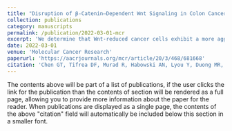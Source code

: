 ```yaml
---
title: "Disruption of β-Catenin–Dependent Wnt Signaling in Colon Cancer Cells Remodels the Microenvironment to Promote Tumor Invasion"
collection: publications
category: manuscripts
permalink: /publication/2022-03-01-mcr
excerpt: 'We determine that Wnt-reduced cancer cells exhibit a more aggressive disease phenotype, including increased mobility in vitro and disruptive invasion into mucosa and smooth muscle in an orthotopic mouse model. RNA sequencing reveals that interference with Wnt signaling leads to an upregulation of gene programs that favor cell migration and invasion and a downregulation of inflammation signatures in the tumor microenvironment. We identify a set of upregulated genes common among the Wnt perturbations that are predictive of poor patient outcomes in early-invasive colon cancer.'
date: 2022-03-01
venue: 'Molecular Cancer Research'
paperurl: 'https://aacrjournals.org/mcr/article/20/3/468/681668'
citation: 'Chen GT, Tifrea DF, Murad R, Habowski AN, Lyou Y, Duong MR, et al. Disruption of β-Catenin–Dependent Wnt Signaling in Colon Cancer Cells Remodels the Microenvironment to Promote Tumor Invasion. Mol Cancer Res. 2022;20:468–84. '
---
```


The contents above will be part of a list of publications, if the user clicks the link for the publication than the contents of section will be rendered as a full page, allowing you to provide more information about the paper for the reader. When publications are displayed as a single page, the contents of the above "citation" field will automatically be included below this section in a smaller font.
